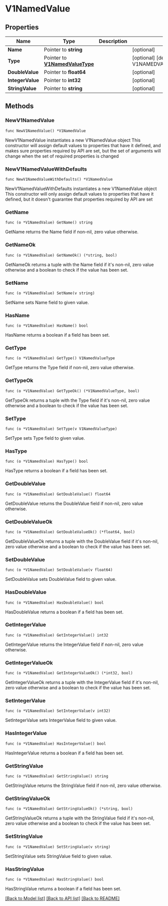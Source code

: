 # V1NamedValue

## Properties

Name | Type | Description | Notes
------------ | ------------- | ------------- | -------------
**Name** | Pointer to **string** |  | [optional] 
**Type** | Pointer to [**V1NamedValueType**](V1NamedValueType.md) |  | [optional] [default to V1NAMEDVALUETYPE_UNSPECIFIED]
**DoubleValue** | Pointer to **float64** |  | [optional] 
**IntegerValue** | Pointer to **int32** |  | [optional] 
**StringValue** | Pointer to **string** |  | [optional] 

## Methods

### NewV1NamedValue

`func NewV1NamedValue() *V1NamedValue`

NewV1NamedValue instantiates a new V1NamedValue object
This constructor will assign default values to properties that have it defined,
and makes sure properties required by API are set, but the set of arguments
will change when the set of required properties is changed

### NewV1NamedValueWithDefaults

`func NewV1NamedValueWithDefaults() *V1NamedValue`

NewV1NamedValueWithDefaults instantiates a new V1NamedValue object
This constructor will only assign default values to properties that have it defined,
but it doesn't guarantee that properties required by API are set

### GetName

`func (o *V1NamedValue) GetName() string`

GetName returns the Name field if non-nil, zero value otherwise.

### GetNameOk

`func (o *V1NamedValue) GetNameOk() (*string, bool)`

GetNameOk returns a tuple with the Name field if it's non-nil, zero value otherwise
and a boolean to check if the value has been set.

### SetName

`func (o *V1NamedValue) SetName(v string)`

SetName sets Name field to given value.

### HasName

`func (o *V1NamedValue) HasName() bool`

HasName returns a boolean if a field has been set.

### GetType

`func (o *V1NamedValue) GetType() V1NamedValueType`

GetType returns the Type field if non-nil, zero value otherwise.

### GetTypeOk

`func (o *V1NamedValue) GetTypeOk() (*V1NamedValueType, bool)`

GetTypeOk returns a tuple with the Type field if it's non-nil, zero value otherwise
and a boolean to check if the value has been set.

### SetType

`func (o *V1NamedValue) SetType(v V1NamedValueType)`

SetType sets Type field to given value.

### HasType

`func (o *V1NamedValue) HasType() bool`

HasType returns a boolean if a field has been set.

### GetDoubleValue

`func (o *V1NamedValue) GetDoubleValue() float64`

GetDoubleValue returns the DoubleValue field if non-nil, zero value otherwise.

### GetDoubleValueOk

`func (o *V1NamedValue) GetDoubleValueOk() (*float64, bool)`

GetDoubleValueOk returns a tuple with the DoubleValue field if it's non-nil, zero value otherwise
and a boolean to check if the value has been set.

### SetDoubleValue

`func (o *V1NamedValue) SetDoubleValue(v float64)`

SetDoubleValue sets DoubleValue field to given value.

### HasDoubleValue

`func (o *V1NamedValue) HasDoubleValue() bool`

HasDoubleValue returns a boolean if a field has been set.

### GetIntegerValue

`func (o *V1NamedValue) GetIntegerValue() int32`

GetIntegerValue returns the IntegerValue field if non-nil, zero value otherwise.

### GetIntegerValueOk

`func (o *V1NamedValue) GetIntegerValueOk() (*int32, bool)`

GetIntegerValueOk returns a tuple with the IntegerValue field if it's non-nil, zero value otherwise
and a boolean to check if the value has been set.

### SetIntegerValue

`func (o *V1NamedValue) SetIntegerValue(v int32)`

SetIntegerValue sets IntegerValue field to given value.

### HasIntegerValue

`func (o *V1NamedValue) HasIntegerValue() bool`

HasIntegerValue returns a boolean if a field has been set.

### GetStringValue

`func (o *V1NamedValue) GetStringValue() string`

GetStringValue returns the StringValue field if non-nil, zero value otherwise.

### GetStringValueOk

`func (o *V1NamedValue) GetStringValueOk() (*string, bool)`

GetStringValueOk returns a tuple with the StringValue field if it's non-nil, zero value otherwise
and a boolean to check if the value has been set.

### SetStringValue

`func (o *V1NamedValue) SetStringValue(v string)`

SetStringValue sets StringValue field to given value.

### HasStringValue

`func (o *V1NamedValue) HasStringValue() bool`

HasStringValue returns a boolean if a field has been set.


[[Back to Model list]](../README.md#documentation-for-models) [[Back to API list]](../README.md#documentation-for-api-endpoints) [[Back to README]](../README.md)


